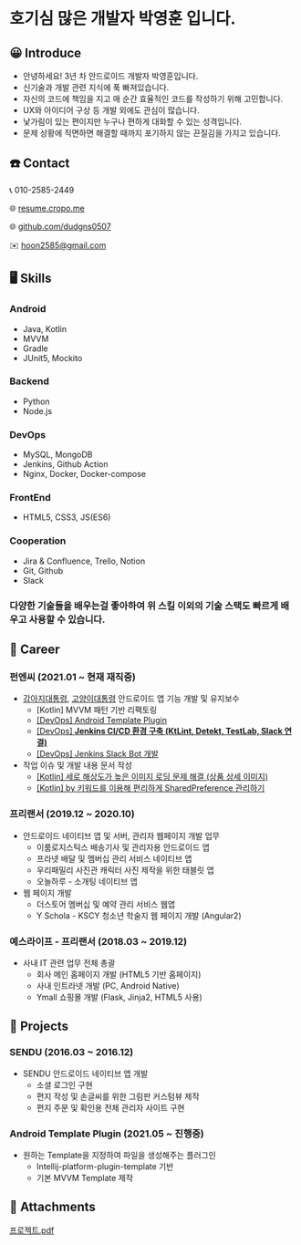 # 호기심 많은 개발자 박영훈 입니다.

## 😀 Introduce

- 안녕하세요! 3년 차 안드로이드 개발자 박영훈입니다.
- 신기술과 개발 관련 지식에 푹 빠져있습니다.
- 자신의 코드에 책임을 지고 매 순간 효율적인 코드를 작성하기 위해 고민합니다.
- UX와 아이디어 구상 등 개발 외에도 관심이 많습니다.
- 낯가림이 있는 편이지만 누구나 편하게 대화할 수 있는 성격입니다.
- 문제 상황에 직면하면 해결할 때까지 포기하지 않는 끈질김을 가지고 있습니다.

## ☎️ Contact

📞 010-2585-2449

🌐  [resume.cropo.me](https://resume.cropo.me)

🌐  [github.com/dudgns0507](http://github.com/dudgns0507)

✉️  [hoon2585@gmail.com](mailto:hoon2585@gmail.com)

## 🖥️ Skills

### Android

- Java, Kotlin
- MVVM
- Gradle
- JUnit5, Mockito

### Backend

- Python
- Node.js

### DevOps

- MySQL, MongoDB
- Jenkins, Github Action
- Nginx, Docker, Docker-compose
### FrontEnd

- HTML5, CSS3, JS(ES6)

### Cooperation

- Jira & Confluence, Trello, Notion
- Git, Github
- Slack
  
### 다양한 기술들을 배우는걸 좋아하여 위 스킬 이외의 기술 스택도 빠르게 배우고 사용할 수 있습니다.

## 🏢 Career

### 펀엔씨 (2021.01 ~ 현재 재직중)

- [강아지대통령](https://play.google.com/store/apps/details?id=com.funnc.dogpre), [고양이대통령](https://play.google.com/store/apps/details?id=com.funnc.catpre) 안드로이드 앱 기능 개발 및 유지보수
    - [Kotlin] MVVM 패턴 기반 리팩토링
    - [[DevOps] Android Template Plugin](https://www.notion.so/DevOps-Android-Template-Plugin-ac81f035221443f3b8f1292676b247db)
    - [[DevOps] **Jenkins CI/CD 환경 구축
    (KtLint, Detekt, TestLab, Slack 연결)**](https://www.notion.so/DevOps-Jenkins-CI-CD-KtLint-Detekt-TestLab-Slack-a7edf366aa0845f588e2ba0c6f6ee539)
    - [[DevOps] Jenkins Slack Bot 개발](https://www.notion.so/DevOps-Jenkins-Slack-Bot-3379c11f29c8448fbc98d6dccc027a59)
- 작업 이슈 및 개발 내용 문서 작성
    - [[Kotlin] 세로 해상도가 높은 이미지 로딩 문제 해결 (상품 상세 이미지)](https://www.notion.so/Kotlin-ae0111cb63c54e3c8e6f06053ba3fe7f)
    - [[Kotlin] by 키워드를 이용해 편리하게 SharedPreference 관리하기](https://www.notion.so/Kotlin-by-SharedPreference-d46800f1f08a4e139a6f3bbd90d64dcb)

### 프리랜서 (2019.12 ~ 2020.10)

- 안드로이드 네이티브 앱 및 서버, 관리자 웹페이지 개발 업무
    - 이룸로지스틱스 배송기사 및 관리자용 안드로이드 앱
    - 프라넷 배달 및 멤버십 관리 서비스 네이티브 앱
    - 우리패밀리 사진관 캐릭터 사진 제작을 위한 태블릿 앱
    - 오늘하루 - 소개팅 네이티브 앱
- 웹 페이지 개발
    - 더스토어 멤버십 및 예약 관리 서비스 웹앱
    - Y Schola - KSCY 청소년 학술지 웹 페이지 개발 (Angular2)

### 예스라이프 - 프리랜서 (2018.03 ~ 2019.12)

- 사내 IT 관련 업무 전체 총괄
    - 회사 메인 홈페이지 개발 (HTML5 기반 홈페이지)
    - 사내 인트라넷 개발 (PC, Android Native)
    - Ymall 쇼핑몰 개발 (Flask, Jinja2, HTML5 사용)

## 📗 Projects

### SENDU (2016.03 ~ 2016.12)

- SENDU 안드로이드 네이티브 앱 개발
    - 소셜 로그인 구현
    - 편지 작성 및 손글씨를 위한 그림판 커스텀뷰 제작
    - 편지 주문 및 확인용 전체 관리자 사이트 구현

### Android Template Plugin (2021.05 ~ 진행중)

- 원하는 Template을 지정하여 파일을 생성해주는 플러그인
    - Intellij-platform-plugin-template 기반
    - 기본 MVVM Template 제작

## 🔗 Attachments

[프로젝트.pdf](%E1%84%92%E1%85%A9%E1%84%80%E1%85%B5%E1%84%89%E1%85%B5%E1%86%B7%20%E1%84%86%E1%85%A1%E1%86%AD%E1%84%8B%E1%85%B3%E1%86%AB%20%E1%84%80%E1%85%A2%E1%84%87%E1%85%A1%E1%86%AF%E1%84%8C%E1%85%A1%20%E1%84%87%E1%85%A1%E1%86%A8%E1%84%8B%E1%85%A7%E1%86%BC%E1%84%92%E1%85%AE%E1%86%AB%20%E1%84%8B%E1%85%B5%E1%86%B8%E1%84%82%E1%85%B5%E1%84%83%E1%85%A1%2071eb7b644fdb44f082027ba9d87b0e72.pdf)